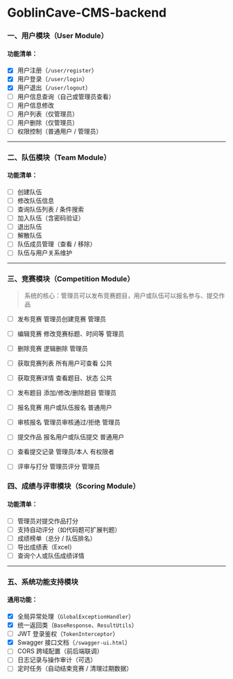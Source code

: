 # GoblinCave-CMS-backend
###  一、用户模块（User Module）

#### 功能清单：

- [x]  用户注册（`/user/register`）
- [x]  用户登录（`/user/login`）
- [x]  用户退出（`/user/logout`）
- [ ]  用户信息查询（自己或管理员查看）
- [ ]  用户信息修改
- [ ]  用户列表（仅管理员）
- [ ]  用户删除（仅管理员）
- [ ]  权限控制（普通用户 / 管理员）

------

###  二、队伍模块（Team Module）



#### 功能清单：

- [ ]  创建队伍
- [ ]  修改队伍信息
- [ ]  查询队伍列表 / 条件搜索
- [ ]  加入队伍（含密码验证）
- [ ]  退出队伍
- [ ]  解散队伍
- [ ]  队伍成员管理（查看 / 移除）
- [ ]  队伍与用户关系维护

------

###  三、竞赛模块（Competition Module）

> 系统的核心：管理员可以发布竞赛题目，用户或队伍可以报名参与、提交作品

- [ ] 发布竞赛	管理员创建竞赛	管理员

- [ ] 编辑竞赛	修改竞赛标题、时间等	管理员

- [ ] 删除竞赛	逻辑删除	管理员

- [ ] 获取竞赛列表	所有用户可查看	公共
- [ ] 获取竞赛详情	查看题目、状态	公共
- [ ] 发布题目	添加/修改/删除题目	管理员
- [ ] 报名竞赛	用户或队伍报名	普通用户
- [ ] 审核报名	管理员审核通过/拒绝	管理员
- [ ] 提交作品	报名用户或队伍提交	普通用户
- [ ] 查看提交记录	管理员/本人	有权限者
- [ ] 评审与打分	管理员评分	管理员

### 四、成绩与评审模块（Scoring Module）

#### 功能清单：

- [ ]  管理员对提交作品打分
- [ ]  支持自动评分（如代码题可扩展判题）
- [ ]  成绩榜单（总分 / 队伍排名）
- [ ]  导出成绩表（Excel）
- [ ]  查询个人或队伍成绩详情

------

###  五、系统功能支持模块

#### 通用功能：

- [x]  全局异常处理（`GlobalExceptionHandler`）
- [x]  统一返回类（`BaseResponse`、`ResultUtils`）
- [ ]  JWT 登录鉴权（`TokenInterceptor`）
- [x]  Swagger 接口文档（`/swagger-ui.html`）
- [ ]  CORS 跨域配置（前后端联调）
- [ ]  日志记录与操作审计（可选）
- [ ]  定时任务（自动结束竞赛 / 清理过期数据）
